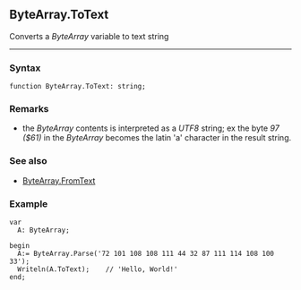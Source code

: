 ## ByteArray.ToText

Converts a *ByteArray* variable to text string

---

### Syntax
```delphi
function ByteArray.ToText: string;
```

### Remarks

*   the *ByteArray* contents is interpreted as a *UTF8* string; ex the byte *97 ($61)* in the *ByteArray* becomes the latin 'a' character in the result string. 

### See also
*   [ByteArray.FromText](FromText)

### Example
```delphi
var
  A: ByteArray;

begin
  A:= ByteArray.Parse('72 101 108 108 111 44 32 87 111 114 108 100 33');
  Writeln(A.ToText);    // 'Hello, World!'
end;
```
